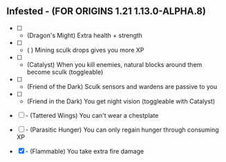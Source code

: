 ## Infested - (FOR ORIGINS 1.21 1.13.0-ALPHA.8)
-   [ ] + (Dragon's Might) Extra health + strength
-   [ ] + ( ) Mining sculk drops gives you more XP
-   [ ] + (Catalyst) When you kill enemies, natural blocks around them become sculk (toggleable)
-   [ ] + (Friend of the Dark) Sculk sensors and wardens are passive to you
-   [ ] + (Friend in the Dark) You get night vision (toggleable with Catalyst)

-   [ ] \- (Tattered Wings) You can't wear a chestplate
-   [ ] \- (Parasitic Hunger) You can only regain hunger through consuming XP
-   [x] \- (Flammable) You take extra fire damage